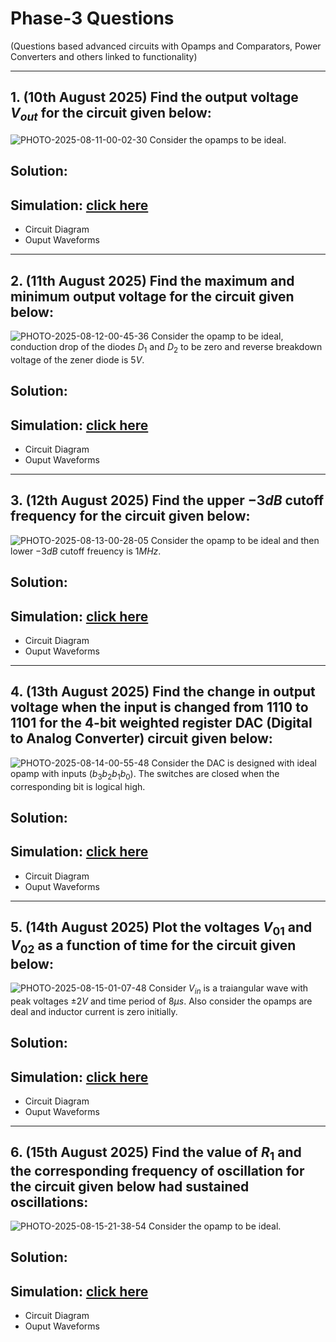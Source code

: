 # Phase-3 Questions
(Questions based advanced circuits with Opamps and Comparators, Power Converters and others linked to functionality)

------
## 1. (10th August 2025) Find the output voltage $V_{out}$ for the circuit given below:
![PHOTO-2025-08-11-00-02-30](https://github.com/user-attachments/assets/ddb8f0a5-e7e7-449e-805d-15d3fa1195ec)
Consider the opamps to be ideal.

## Solution:


## Simulation: [click here](/phase-3/q1/)
- Circuit Diagram
- Ouput Waveforms

------
## 2. (11th August 2025) Find the maximum and minimum output voltage for the circuit given below:
![PHOTO-2025-08-12-00-45-36](https://github.com/user-attachments/assets/0501d100-d3f0-4fb2-9973-05e71b664e8e)
Consider the opamp to be ideal, conduction drop of the diodes $D_1$ and $D_2$ to be zero and reverse breakdown voltage of the zener diode is $5V$.

## Solution:


## Simulation: [click here](/phase-3/q1/)
- Circuit Diagram
- Ouput Waveforms

------
## 3. (12th August 2025) Find the upper $-3dB$ cutoff frequency for the circuit given below:
![PHOTO-2025-08-13-00-28-05](https://github.com/user-attachments/assets/72dd6494-6851-4d60-b275-b54e53373ae4)
Consider the opamp to be ideal and then lower $-3dB$ cutoff freuency is $1MHz$.

## Solution:


## Simulation: [click here](/phase-3/q1/)
- Circuit Diagram
- Ouput Waveforms

------
## 4. (13th August 2025) Find the change in output voltage when the input is changed from $1110$ to $1101$ for the 4-bit weighted register DAC (Digital to Analog Converter) circuit given below:
![PHOTO-2025-08-14-00-55-48](https://github.com/user-attachments/assets/943791c8-b844-47f1-a0a0-1a8f2eb8f38c)
Consider the DAC is designed with ideal opamp with inputs $(b_3 b_2 b_1 b_0)$. The switches are closed when the corresponding bit is logical high.

## Solution:


## Simulation: [click here](/phase-3/q1/)
- Circuit Diagram
- Ouput Waveforms

------
## 5. (14th August 2025) Plot the voltages $V_{01}$ and $V_{02}$ as a function of time for the circuit given below:
![PHOTO-2025-08-15-01-07-48](https://github.com/user-attachments/assets/8dab9136-3426-4eb7-90ff-dbdd0f30da90)
Consider $V_{in}$ is a traiangular wave with peak voltages $\pm 2V$ and time period of $8\mu s$. Also consider the opamps are deal and inductor current is zero initially.

## Solution:


## Simulation: [click here](/phase-3/q1/)
- Circuit Diagram
- Ouput Waveforms

------
## 6. (15th August 2025) Find the value of $R_1$ and the corresponding frequency of oscillation for the circuit given below had sustained oscillations:
![PHOTO-2025-08-15-21-38-54](https://github.com/user-attachments/assets/4b4ab05a-6fe8-4914-adc9-bbad6cebdab5)
Consider the opamp to be ideal.

## Solution:


## Simulation: [click here](/phase-3/q1/)
- Circuit Diagram
- Ouput Waveforms
